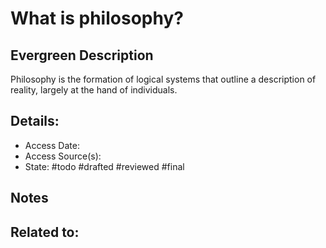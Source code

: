 # What is philosophy?
## Evergreen Description
Philosophy is the formation of logical systems that outline a description of reality, largely at the hand of individuals.
## Details:
- Access Date:
- Access Source(s):
- State: #todo #drafted #reviewed #final 

## Notes

## Related to: 
